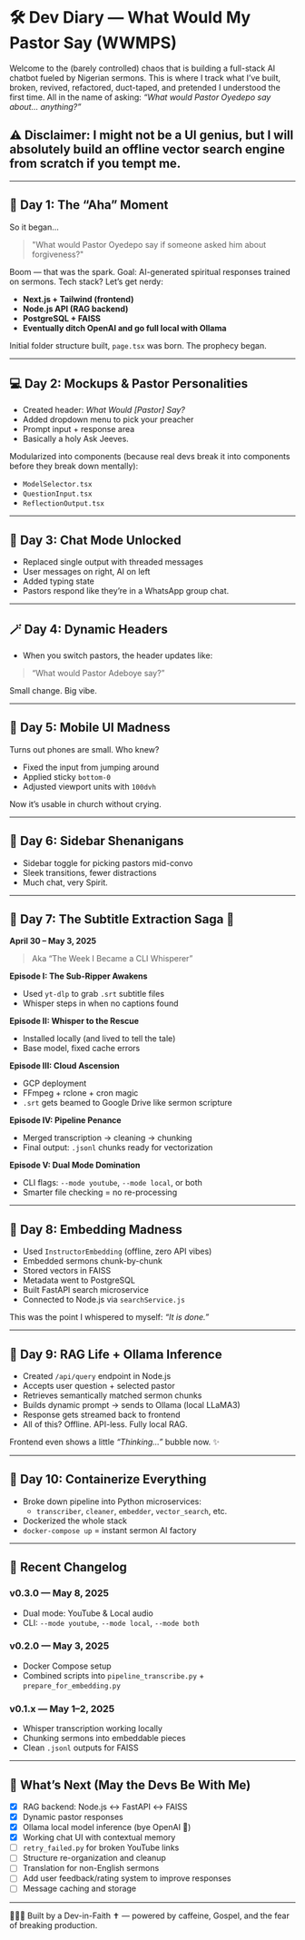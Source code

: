 # 🛠️ Dev Diary — What Would My Pastor Say (WWMPS)

Welcome to the (barely controlled) chaos that is building a full-stack AI chatbot fueled by Nigerian sermons. This is where I track what I’ve built, broken, revived, refactored, duct-taped, and pretended I understood the first time. All in the name of asking: *“What would Pastor Oyedepo say about... anything?”*

## ⚠️ Disclaimer: I might not be a UI genius, but I will absolutely build an offline vector search engine from scratch if you tempt me.

---

## 📅 Day 1: The “Aha” Moment
So it began...
> "What would Pastor Oyedepo say if someone asked him about forgiveness?"

Boom — that was the spark. Goal: AI-generated spiritual responses trained on sermons. Tech stack? Let’s get nerdy:
- **Next.js + Tailwind (frontend)**
- **Node.js API (RAG backend)**
- **PostgreSQL + FAISS**
- **Eventually ditch OpenAI and go full local with Ollama**

Initial folder structure built, `page.tsx` was born. The prophecy began.

---

## 💻 Day 2: Mockups & Pastor Personalities
- Created header: *What Would [Pastor] Say?*
- Added dropdown menu to pick your preacher
- Prompt input + response area
- Basically a holy Ask Jeeves.

Modularized into components (because real devs break it into components before they break down mentally):
- `ModelSelector.tsx`
- `QuestionInput.tsx`
- `ReflectionOutput.tsx`

---

## 💬 Day 3: Chat Mode Unlocked
- Replaced single output with threaded messages
- User messages on right, AI on left
- Added typing state
- Pastors respond like they’re in a WhatsApp group chat.

---

## 🪄 Day 4: Dynamic Headers
- When you switch pastors, the header updates like:
> “What would Pastor Adeboye say?”

Small change. Big vibe.

---

## 📱 Day 5: Mobile UI Madness
Turns out phones are small. Who knew?
- Fixed the input from jumping around
- Applied sticky `bottom-0`
- Adjusted viewport units with `100dvh`

Now it’s usable in church without crying.

---

## 🧩 Day 6: Sidebar Shenanigans
- Sidebar toggle for picking pastors mid-convo
- Sleek transitions, fewer distractions
- Much chat, very Spirit.

---

## 🎥 Day 7: The Subtitle Extraction Saga 🍿
**April 30 – May 3, 2025**

> Aka “The Week I Became a CLI Whisperer”

**Episode I: The Sub-Ripper Awakens**
- Used `yt-dlp` to grab `.srt` subtitle files
- Whisper steps in when no captions found

**Episode II: Whisper to the Rescue**
- Installed locally (and lived to tell the tale)
- Base model, fixed cache errors

**Episode III: Cloud Ascension**
- GCP deployment
- FFmpeg + rclone + cron magic
- `.srt` gets beamed to Google Drive like sermon scripture

**Episode IV: Pipeline Penance**
- Merged transcription → cleaning → chunking
- Final output: `.jsonl` chunks ready for vectorization

**Episode V: Dual Mode Domination**
- CLI flags: `--mode youtube`, `--mode local`, or both
- Smarter file checking = no re-processing

---

## 🧠 Day 8: Embedding Madness
- Used `InstructorEmbedding` (offline, zero API vibes)
- Embedded sermons chunk-by-chunk
- Stored vectors in FAISS
- Metadata went to PostgreSQL
- Built FastAPI search microservice
- Connected to Node.js via `searchService.js`

This was the point I whispered to myself: *“It is done.”*

---

## 🤖 Day 9: RAG Life + Ollama Inference
- Created `/api/query` endpoint in Node.js
- Accepts user question + selected pastor
- Retrieves semantically matched sermon chunks
- Builds dynamic prompt → sends to Ollama (local LLaMA3)
- Response gets streamed back to frontend
- All of this? Offline. API-less. Fully local RAG.

Frontend even shows a little *“Thinking...”* bubble now. ✨

---

## 🐳 Day 10: Containerize Everything
- Broke down pipeline into Python microservices:
  - `transcriber`, `cleaner`, `embedder`, `vector_search`, etc.
- Dockerized the whole stack
- `docker-compose up` = instant sermon AI factory

---

## 📜 Recent Changelog

### v0.3.0 — May 8, 2025
- Dual mode: YouTube & Local audio
- CLI: `--mode youtube`, `--mode local`, `--mode both`

### v0.2.0 — May 3, 2025
- Docker Compose setup
- Combined scripts into `pipeline_transcribe.py` + `prepare_for_embedding.py`

### v0.1.x — May 1–2, 2025
- Whisper transcription working locally
- Chunking sermons into embeddable pieces
- Clean `.jsonl` outputs for FAISS

---

## 🧼 What’s Next (May the Devs Be With Me)
- [x] RAG backend: Node.js ↔️ FastAPI ↔️ FAISS
- [x] Dynamic pastor responses
- [x] Ollama local model inference (bye OpenAI 👋)
- [x] Working chat UI with contextual memory
- [ ] `retry_failed.py` for broken YouTube links
- [ ] Structure re-organization and cleanup
- [ ] Translation for non-English sermons
- [ ] Add user feedback/rating system to improve responses
- [ ] Message caching and storage

---

👨🏽‍💻 Built by a Dev-in-Faith ✝️ — powered by caffeine, Gospel, and the fear of breaking production.
